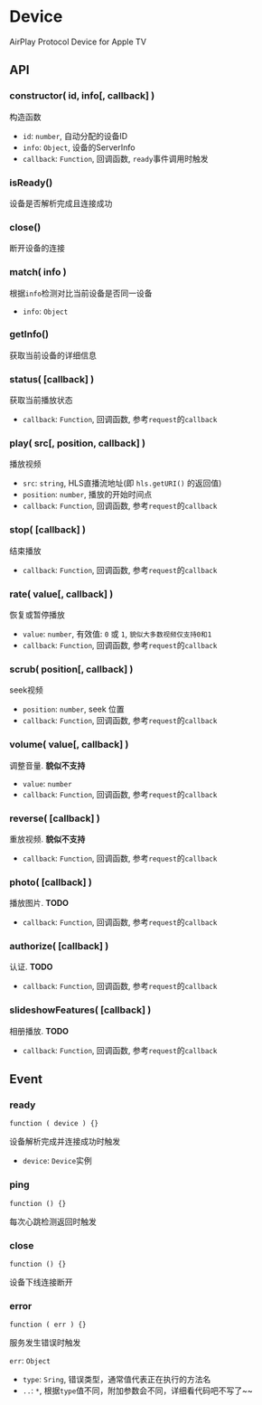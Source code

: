 Device
=================

AirPlay Protocol Device for Apple TV


## API

### constructor( id, info[, callback] )

构造函数

+ `id`: `number`, 自动分配的设备ID
+ `info`: `Object`, 设备的ServerInfo
+ `callback`: `Function`, 回调函数, `ready`事件调用时触发


### isReady()

设备是否解析完成且连接成功


### close()

断开设备的连接



### match( info )

根据`info`检测对比当前设备是否同一设备

+ `info`: `Object`



### getInfo()

获取当前设备的详细信息




### status( [callback] )

获取当前播放状态

+ `callback`: `Function`, 回调函数, 参考`request`的`callback`


### play( src[, position, callback] )

播放视频

+ `src`: `string`, HLS直播流地址(即 `hls.getURI()` 的返回值)
+ `position`: `number`, 播放的开始时间点
+ `callback`: `Function`, 回调函数, 参考`request`的`callback`


### stop( [callback] )

结束播放

+ `callback`: `Function`, 回调函数, 参考`request`的`callback`


### rate( value[, callback] )

恢复或暂停播放

+ `value`: `number`, 有效值: `0` 或 `1`, `貌似大多数视频仅支持0和1`
+ `callback`: `Function`, 回调函数, 参考`request`的`callback`


### scrub( position[, callback] )

seek视频

+ `position`: `number`, seek 位置
+ `callback`: `Function`, 回调函数, 参考`request`的`callback`


### volume( value[, callback] )

调整音量. **貌似不支持**

+ `value`: `number`
+ `callback`: `Function`, 回调函数, 参考`request`的`callback`


### reverse( [callback] )

重放视频. **貌似不支持**

+ `callback`: `Function`, 回调函数, 参考`request`的`callback`

### photo( [callback] )

播放图片. **TODO**

+ `callback`: `Function`, 回调函数, 参考`request`的`callback`


### authorize( [callback] )

认证. **TODO**

+ `callback`: `Function`, 回调函数, 参考`request`的`callback`


### slideshowFeatures( [callback] )

相册播放. **TODO**

+ `callback`: `Function`, 回调函数, 参考`request`的`callback`







## Event

### ready

	function ( device ) {}

设备解析完成并连接成功时触发

+ `device`: `Device`实例


### ping

	function () {}

每次心跳检测返回时触发


### close

	function () {}

设备下线连接断开



### error

	function ( err ) {}

服务发生错误时触发

`err`: `Object`

+ `type`: `Sring`, 错误类型，通常值代表正在执行的方法名
+ `..`: `*`, 根据`type`值不同，附加参数会不同，详细看代码吧不写了~~
